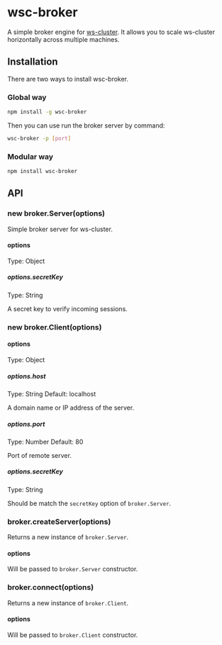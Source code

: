 # wsc-broker
A simple broker engine for [ws-cluster](https://github.com/wscluster/ws-cluster). It allows you to scale ws-cluster horizontally across multiple machines.

## Installation

There are two ways to install wsc-broker.

### Global way

```bash
npm install -g wsc-broker
```

Then you can use run the broker server by command:

```bash
wsc-broker -p [port]
```

### Modular way

```bash
npm install wsc-broker
```

## API

### new broker.Server(options)

Simple broker server for ws-cluster.

#### options

Type: Object
    
##### options.secretKey

Type: String

A secret key to verify incoming sessions.

### new broker.Client(options)

#### options

Type: Object

##### options.host

Type: String Default: localhost

A domain name or IP address of the server.

##### options.port

Type: Number Default: 80

Port of remote server.

##### options.secretKey

Type: String

Should be match the `secretKey` option of `broker.Server`.

### broker.createServer(options)

Returns a new instance of `broker.Server`.

#### options

Will be passed to `broker.Server` constructor.

### broker.connect(options)

Returns a new instance of `broker.Client`.

#### options

Will be passed to `broker.Client` constructor.

